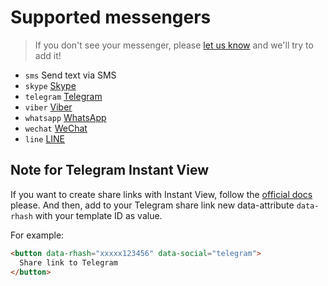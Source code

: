 # Supported messengers

> If you don't see your messenger, please [let us know](https://github.com/koddr/goodshare.js/issues/new) and we'll try to add it!

- `sms` Send text via SMS
- `skype` [Skype](https://skype.com)
- `telegram` [Telegram](https://telegram.org)
- `viber` [Viber](http://www.viber.com)
- `whatsapp` [WhatsApp](http://www.whatsapp.com)
- `wechat` [WeChat](http://www.wechat.com)
- `line` [LINE](http://line.me/en/)

## Note for Telegram Instant View

If you want to create share links with Instant View, follow the [official docs](https://instantview.telegram.org/docs) please. And then, add to your Telegram share link new data-attribute `data-rhash` with your template ID as value.

For example:

```html
<button data-rhash="xxxxx123456" data-social="telegram">
  Share link to Telegram
</button>
```
